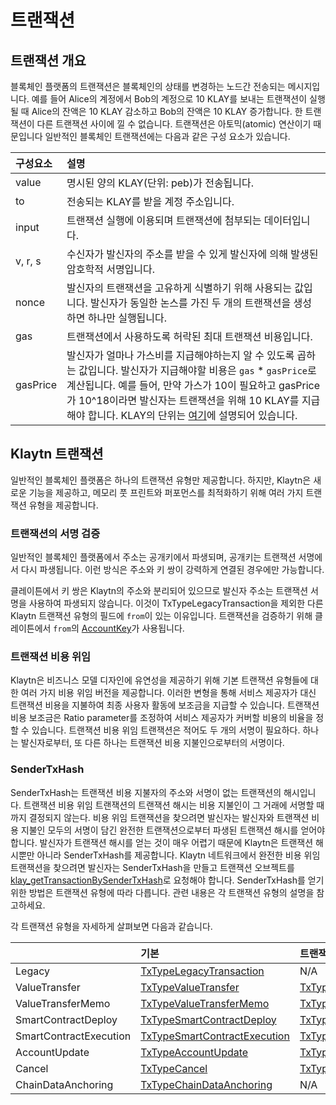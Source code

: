 # 트랜잭션 <a id="transactions"></a>

## 트랜잭션 개요 <a id="transactions-overview"></a>

블록체인 플랫폼의 트랜잭션은 블록체인의 상태를 변경하는 노드간 전송되는 메시지입니다. 예를 들어 Alice의 계정에서 Bob의 계정으로 10 KLAY를 보내는 트랜잭션이 실행될 때 Alice의 잔액은 10 KLAY 감소하고 Bob의 잔액은 10 KLAY 증가합니다. 한 트랜잭션이 다른 트랜잭션 사이에 낄 수 없습니다. 트랜잭션은 아토믹(atomic) 연산이기 때문입니다 일반적인 블록체인 트랜잭션에는 다음과 같은 구성 요소가 있습니다.

| 구성요소     | 설명                                                                                                                                                                                                                                                |
|:-------- |:------------------------------------------------------------------------------------------------------------------------------------------------------------------------------------------------------------------------------------------------- |
| value    | 명시된 양의 KLAY(단위: peb)가 전송됩니다.                                                                                                                                                                                                                      |
| to       | 전송되는 KLAY를 받을 계정 주소입니다.                                                                                                                                                                                                                           |
| input    | 트랜잭션 실행에 이용되며 트랜잭션에 첨부되는 데이터입니다.                                                                                                                                                                                                                  |
| v, r, s  | 수신자가 발신자의 주소를 받을 수 있게 발신자에 의해 발생된 암호학적 서명입니다.                                                                                                                                                                                                     |
| nonce    | 발신자의 트랜잭션을 고유하게 식별하기 위해 사용되는 값입니다. 발신자가 동일한 논스를 가진 두 개의 트랜잭션을 생성하면 하나만 실행됩니다.                                                                                                                                                                     |
| gas      | 트랜잭션에서 사용하도록 허락된 최대 트랜잭션 비용입니다.                                                                                                                                                                                                                   |
| gasPrice | 발신자가 얼마나 가스비를 지급해야하는지 알 수 있도록 곱하는 값입니다. 발신자가 지급해야할 비용은 `gas` \* `gasPrice`로 계산됩니다. 예를 들어, 만약 가스가 10이 필요하고 gasPrice가 10^18이라면 발신자는 트랜잭션을 위해 10 KLAY를 지급해야 합니다. KLAY의 단위는 [여기](../../design/klaytn-native-coin-klay.md#units-of-klay)에 설명되어 있습니다. |

## Klaytn 트랜잭션 <a id="klaytn-transactions"></a>

일반적인 블록체인 플랫폼은 하나의 트랜잭션 유형만 제공합니다. 하지만, Klaytn은 새로운 기능을 제공하고, 메모리 풋 프린트와 퍼포먼스를 최적화하기 위해 여러 가지 트랜잭션 유형을 제공합니다.

### 트랜잭션의 서명 검증 <a id="signature-validation-of-transactions"></a>

일반적인 블록체인 플랫폼에서 주소는 공개키에서 파생되며, 공개키는 트랜잭션 서명에서 다시 파생됩니다. 이런 방식은 주소와 키 쌍이 강력하게 연결된 경우에만 가능합니다.

클레이튼에서 키 쌍은 Klaytn의 주소와 분리되어 있으므로 발신자 주소는 트랜잭션 서명을 사용하여 파생되지 않습니다. 이것이 TxTypeLegacyTransaction을 제외한 다른 Klaytn 트랜잭션 유형의 필드에 `from`이 있는 이유입니다. 트랜잭션을 검증하기 위해 클레이튼에서 `from`의 [AccountKey](../accounts.md#account-key)가 사용됩니다.

### 트랜잭션 비용 위임 <a id="fee-delegation"></a>

Klaytn은 비즈니스 모델 디자인에 유연성을 제공하기 위해 기본 트랜잭션 유형들에 대한 여러 가지 비용 위임 버전을 제공합니다. 이러한 변형을 통해 서비스 제공자가 대신 트랜잭션 비용을 지불하여 최종 사용자 활동에 보조금을 지급할 수 있습니다. 트랜잭션 비용 보조금은 Ratio parameter를 조정하여 서비스 제공자가 커버할 비용의 비율을 정할 수 있습니다. 트랜잭션 비용 위임 트랜잭션은 적어도 두 개의 서명이 필요하다. 하나는 발신자로부터, 또 다른 하나는 트랜잭션 비용 지불인으로부터의 서명이다.

### SenderTxHash <a id="sendertxhash"></a>

SenderTxHash는 트랜잭션 비용 지불자의 주소와 서명이 없는 트랜잭션의 해시입니다. 트랜잭션 비용 위임 트랜잭션의 트랜잭션 해시는 비용 지불인이 그 거래에 서명할 때까지 결정되지 않는다. 비용 위임 트랜잭션을 찾으려면 발신자는 발신자와 트랜잭션 비용 지불인 모두의 서명이 담긴 완전한 트랜잭션으로부터 파생된 트랜잭션 해시를 얻어야 합니다. 발신자가 트랜잭션 해시를 얻는 것이 매우 어렵기 때문에 Klaytn은 트랜잭션 해시뿐만 아니라 SenderTxHash를 제공합니다. Klaytn 네트워크에서 완전한 비용 위임 트랜잭션을 찾으려면 발신자는 SenderTxHash을 만들고 트랜잭션 오브젝트를 [klay_getTransactionBySenderTxHash](../../../bapp/json-rpc/api-references/klay/transaction.md#klay_gettransactionbysendertxhash)로 요청해야 합니다. SenderTxHash를 얻기 위한 방법은 트랜잭션 유형에 따라 다릅니다. 관련 내용은 각 트랜잭션 유형의 설명을 참고하세요.

각 트랜잭션 유형을 자세하게 살펴보면 다음과 같습니다.

|                        | 기본                                                                    | 트랜잭션 비용 위임                                                                                             | 부분 트랜잭션 비용 위임                                                                                                                    |
|:---------------------- |:--------------------------------------------------------------------- |:------------------------------------------------------------------------------------------------------ |:-------------------------------------------------------------------------------------------------------------------------------- |
| Legacy                 | [TxTypeLegacyTransaction](basic.md#txtypelegacytransaction)           | N/A                                                                                                    | N/A                                                                                                                              |
| ValueTransfer          | [TxTypeValueTransfer](basic.md#txtypevaluetransfer)                   | [TxTypeFeeDelegatedValueTransfer](fee-delegation.md#txtypefeedelegatedvaluetransfer)                   | [TxTypeFeeDelegatedValueTransferWithRatio](partial-fee-delegation.md#txtypefeedelegatedvaluetransferwithratio)                   |
| ValueTransferMemo      | [TxTypeValueTransferMemo](basic.md#txtypevaluetransfermemo)           | [TxTypeFeeDelegatedValueTransferMemo](fee-delegation.md#txtypefeedelegatedvaluetransfermemo)           | [TxTypeFeeDelegatedValueTransferMemoWithRatio](partial-fee-delegation.md#txtypefeedelegatedvaluetransfermemowithratio)           |
| SmartContractDeploy    | [TxTypeSmartContractDeploy](basic.md#txtypesmartcontractdeploy)       | [TxTypeFeeDelegatedSmartContractDeploy](fee-delegation.md#txtypefeedelegatedsmartcontractdeploy)       | [TxTypeFeeDelegatedSmartContractDeployWithRatio](partial-fee-delegation.md#txtypefeedelegatedsmartcontractdeploywithratio)       |
| SmartContractExecution | [TxTypeSmartContractExecution](basic.md#txtypesmartcontractexecution) | [TxTypeFeeDelegatedSmartContractExecution](fee-delegation.md#txtypefeedelegatedsmartcontractexecution) | [TxTypeFeeDelegatedSmartContractExecutionWithRatio](partial-fee-delegation.md#txtypefeedelegatedsmartcontractexecutionwithratio) |
| AccountUpdate          | [TxTypeAccountUpdate](basic.md#txtypeaccountupdate)                   | [TxTypeFeeDelegatedAccountUpdate](fee-delegation.md#txtypefeedelegatedaccountupdate)                   | [TxTypeFeeDelegatedAccountUpdateWithRatio](partial-fee-delegation.md#txtypefeedelegatedaccountupdatewithratio)                   |
| Cancel                 | [TxTypeCancel](basic.md#txtypecancel)                                 | [TxTypeFeeDelegatedCancel](fee-delegation.md#txtypefeedelegatedcancel)                                 | [TxTypeFeeDelegatedCancelWithRatio](partial-fee-delegation.md#txtypefeedelegatedcancelwithratio)                                 |
| ChainDataAnchoring     | [TxTypeChainDataAnchoring](basic.md#txtypechaindataanchoring)         | N/A                                                                                                    | N/A                                                                                                                              |

